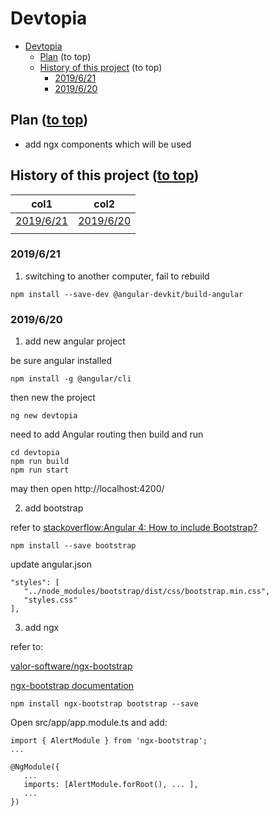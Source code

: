 # Devtopia<a name="top"></a>

- [Devtopia<a name="top"></a>](#Devtopiaa-name%22top%22a)
  - [Plan<a name="plan"></a> (to top)](#Plana-name%22plan%22a-to-top)
  - [History of this project<a name="histroy"></a> (to top)](#History-of-this-projecta-name%22histroy%22a-to-top)
    - [2019/6/21<a name="20190621"></a>](#2019621a-name%2220190621%22a)
    - [2019/6/20<a name="20190620"></a>](#2019620a-name%2220190620%22a)

## Plan<a name="plan"></a> ([to top](#Devtopiaa-name%22top%22a))

* add ngx components which will be used

## History of this project<a name="histroy"></a> ([to top](#Devtopiaa-name%22top%22a))

| col1                                       | col2                                       |
| ------------------------------------------ | ------------------------------------------ |
| [2019/6/21](#2019621a-name%2220190621%22a) | [2019/6/20](#2019620a-name%2220190620%22a) |
|                                            |

### 2019/6/21<a name="20190621"></a>
1. switching to another computer, fail to rebuild
```
npm install --save-dev @angular-devkit/build-angular
```

### 2019/6/20<a name="20190620"></a>
1. add new angular project

be sure angular installed
```
npm install -g @angular/cli
```

then new the project
```
ng new devtopia
```
need to add Angular routing
then build and run
```
cd devtopia
npm run build
npm run start
```
may then open http://localhost:4200/ 

2. add bootstrap

refer to [stackoverflow:Angular 4: How to include Bootstrap?](https://stackoverflow.com/questions/43557321/angular-4-how-to-include-bootstrap)
```
npm install --save bootstrap
```
update angular.json
```
"styles": [
   "../node_modules/bootstrap/dist/css/bootstrap.min.css",
   "styles.css"
],
```

3. add ngx

refer to:

 [valor-software/ngx-bootstrap](https://github.com/valor-software/ngx-bootstrap/blob/development/docs/getting-started/ng-cli.md)
 
 [ngx-bootstrap documentation](https://valor-software.com/ngx-bootstrap/#/documentation)

 ```
 npm install ngx-bootstrap bootstrap --save
 ```
Open src/app/app.module.ts and add:
```
import { AlertModule } from 'ngx-bootstrap';
...

@NgModule({
   ...
   imports: [AlertModule.forRoot(), ... ],
   ...
})

```